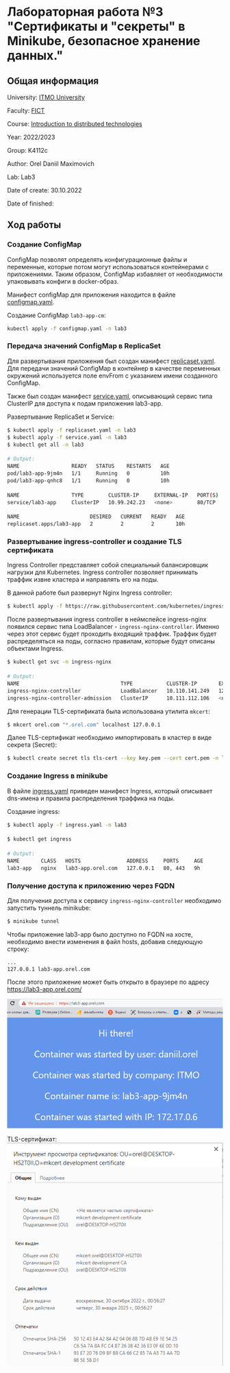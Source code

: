 # Лабораторная работа №3 "Сертификаты и "секреты" в Minikube, безопасное хранение данных."

## Общая информация

University: [ITMO University](https://itmo.ru/ru/)

Faculty: [FICT](https://fict.itmo.ru)

Course: [Introduction to distributed technologies](https://github.com/itmo-ict-faculty/introduction-to-distributed-technologies)

Year: 2022/2023

Group: K4112c

Author: Orel Daniil Maximovich

Lab: Lab3

Date of create: 30.10.2022

Date of finished:

## Ход работы

### Создание ConfigMap

ConfigMap позволят определять конфигурационные файлы и переменные, которые потом могут использоваться контейнерами с приложениями. Таким образом, ConfigMap избавляет от необходимости упаковывать конфиги в docker-образ.

Манифест configMap для приложения находится в файле [configmap.yaml](configmap.yaml). 

Создание ConfigMap `lab3-app-cm`:

```bash
kubectl apply -f configmap.yaml -n lab3 
```

### Передача значений ConfigMap в ReplicaSet

Для развертывания приложения был создан манифест [replicaset.yaml](replicaset.yaml). Для передачи значений ConfigMap в контейнер в качестве переменных окружений используется поле envFrom с указанием имени созданного ConfigMap.

Также был создан манифест [service.yaml](service.yaml), описывающий сервис типа ClusterIP для доступа к подам приложения lab3-app.

Развертывание ReplicaSet и Service:
```bash
$ kubectl apply -f replicaset.yaml -n lab3
$ kubectl apply -f service.yaml -n lab3
$ kubectl get all -n lab3

# Output:
NAME                 READY   STATUS    RESTARTS   AGE
pod/lab3-app-9jm4n   1/1     Running   0          10h
pod/lab3-app-qnhc8   1/1     Running   0          10h

NAME                 TYPE        CLUSTER-IP     EXTERNAL-IP   PORT(S)   AGE
service/lab3-app     ClusterIP   10.99.242.23   <none>        80/TCP    10h

NAME                       DESIRED   CURRENT   READY   AGE
replicaset.apps/lab3-app   2         2         2       10h
```

### Развертывание ingress-controller и создание TLS сертификата

Ingress Controller представляет собой специальный балансировщик нагрузки для Kubernetes. Ingress controller позволяет принимать траффик извне кластера и направлять его на поды. 

В данной работе был развернут Nginx Ingress controller:

```bash
$ kubectl apply -f https://raw.githubusercontent.com/kubernetes/ingress-nginx/controller-v1.0.0/deploy/static/provider/cloud/deploy.yaml
```

После развертывания ingress controller в неймспейсе ingress-nginx появился сервис типа LoadBalancer - `ingress-nginx-controller`. Именно через этот сервис будет проходить входящий траффик. Траффик будет распределяться на поды, согласно правилам, которые будут описаны объектами Ingress.

```bash
$ kubectl get svc -n ingress-nginx

# Output:
NAME                                 TYPE           CLUSTER-IP       EXTERNAL-IP   PORT(S)                      AGE
ingress-nginx-controller             LoadBalancer   10.110.141.249   127.0.0.1     80:30679/TCP,443:30537/TCP   9h
ingress-nginx-controller-admission   ClusterIP      10.111.112.106   <none>        443/TCP                      9h
```

Для генерации TLS-сертификата была использована утилита `mkcert`:

```bash
$ mkcert orel.com "*.orel.com" localhost 127.0.0.1
```

Далее TLS-сертификат необходимо импортировать в кластер в виде секрета (Secret): 

```bash
$ kubectl create secret tls tls-cert --key key.pem --cert cert.pem -n lab3
```

### Создание Ingress в minikube

В файле [ingress.yaml](ingress.yaml) приведен манифест Ingress, который описывает dns-имена и правила распределения траффика на поды.

Создание ingress:
```bash
$ kubectl apply -f ingress.yaml -n lab3

$ kubectl get ingress 

# Output:
NAME       CLASS   HOSTS               ADDRESS     PORTS     AGE
lab3-app   nginx   lab3-app.orel.com   127.0.0.1   80, 443   9h
```


### Получение доступа к приложению через FQDN

Для получения доступа к сервису `ingress-nginx-controller` необходимо запустить туннель minikube:

```bash
$ minikube tunnel
```

Чтобы приложение lab3-app было доступно по FQDN на хосте, необходимо внести изменения в файл hosts, добавив следующую строку:

```
...
127.0.0.1 lab3-app.orel.com
```

После этого приложение может быть открыто в браузере по адресу https://lab3-app.orel.com/

<img src="img/app.png" alt="drawing" width="600"/>

TLS-сертификат: 
<img src="img/cert.png" alt="drawing" width="600"/>

